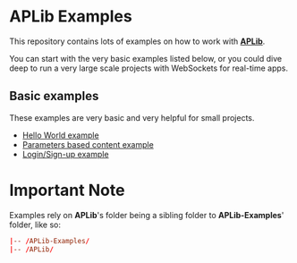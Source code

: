 # APLib Examples

This repository contains lots of examples on how to work with [**APLib**](https://github.com/alma3lol/APLib).

You can start with the very basic examples listed below, or you could dive deep to run a very large scale projects with WebSockets for real-time apps.

## Basic examples

These examples are very basic and very helpful for small projects.

- [Hello World example](https://github.com/alma3lol/APLib-Examples/tree/master/basic-examples/hello-world/)
- [Parameters based content example](https://github.com/alma3lol/APLib-Examples/tree/master/basic-examples/parameters-based-content/)
- [Login/Sign-up example](https://github.com/alma3lol/APLib-Examples/tree/master/basic-examples/login-sign-up/)

# Important Note

Examples rely on **APLib**'s folder being a sibling folder to **APLib-Examples**' folder, like so:

```conf
|-- /APLib-Examples/
|-- /APLib/
```

